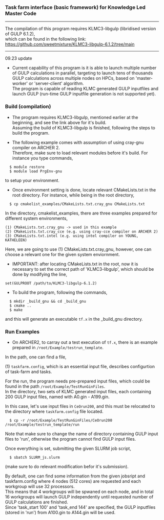 ### Task farm interface (basic framework) for Knowledge Led Master Code <KLMC>  
* * *
The compilation of this program requires KLMC3-libgulp (libridised version of GULP 6.1.2),  
which can be found in the following link: https://github.com/sweetmixture/KLMC3-libgulp-6.1.2/tree/main
* * *

09.23 update
* Current capability of this program is it is able to launch multiple number of GULP calculations in parallel,
targeting to launch tens of thousands GULP calculations across multiple nodes on HPCs, based on 'master-worker' or 'server-client' algorithm.  
The program is capable of reading KLMC generated GULP inputfiles and launch GULP (run-time GULP inputfile generation is not supported yet).  

### Build (compilation)

* The program requires KLMC3-libgulp, mentioned earlier at the beginning, and see the link above for it's build.  
Assuming the build of KLMC3-libgulp is finished, following the steps to build the program.  

* The following example comes with assumption of using cray-gnu compiler on ARCHER 2.  
Therefore, make sure to load relevant modules before it's build. For instance you type commands,  
```
  $ module restore
  $ module load PrgEnv-gnu
```
to setup your environment.  

* Once environment setting is done, locate relevant CMakeLists.txt in the root directory. For instance, while being in the root directory,  
```
  $ cp cmakelist_examples/CMakeLists.txt.cray_gnu CMakeLists.txt
```
In the directory, cmakelist_examples, there are three examples prepared for different system environments,  
```
(1) CMakeLists.txt.cray_gnu -> used in this example  
(2) CMakeLists.txt.cray_cce (e.g. using cray-cce compiler on ARCHER 2)  
(3) CMakeLists.txt.intel (e.g. using intel compiler on YOUNG, KATHELEEN)  
```
Here, we are going to use (1) CMakeLists.txt.cray_gnu, however, one can choose a relevant one for the given system enviornment.  

* IMPORTANT: after locating CMakeLists.txt in the root, now it is necessary to set the correct path of 'KLMC3-libgulp', which should be done by modifying the line,  
```
set(GULPROOT /path/to/KLMC3-libgulp-6.1.2)
```

* To build the program, following the commands,  
```
  $ mkdir _build_gnu && cd _build_gnu
  $ cmake ..
  $ make

```
and this will generate an executable ```tf.x``` in the _build_gnu directory.  


### Run Examples

* On ARCHER2, to carray out a test execution of ```tf.x```, there is an example prepared in ```/root/Example/testrun_template```.
  
In the path, one can find a file,
  
(1) ```taskfarm.config```, which is an essential input file, describes configurtion of task-farm and tasks.  

For the run, the program needs pre-prepared input files, which could be found in the path ```/root/Example/TestRunGinFiles```.  
In the directory, two sets of KLMC generated input files, each containing 200 GULP input files, named with A0.gin - A199.gin.  
  
In this case, let's use input files in ```CeOrun200```, and this must be relocated to the directory where ```taskfarm.config``` file located.  
```
  $ cp -r /root/Example/TestRunGinFiles/CeOrun200 /root/Example/testrun_template/run
```
Note that make sure to change the name of directory containing GULP input files to 'run', otherwise the program cannot find GULP input files.  

Once everything is set, submitting the given SLURM job script,  
```
  $ sbatch SLURM_js.slurm
```
(make sure to do relevant modification befor it's submission).  

By default, one can find some information from the given jobsript and taskfarm.config where 4 nodes (512 cores) are requested and each workgroup will use 32 processors.  
This means that 4 workgroups will be spwaned on each node, and in total 16 workgroups will launch GULP independently until requested number of GULP calculations are finished.  
Since 'task_start 100' and 'task_end 144' are specified, the GULP inputfiles (stored in 'run') from A100.gin to A144.gin will be used.  


